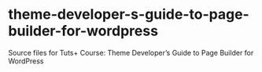 # theme-developer-s-guide-to-page-builder-for-wordpress
Source files for Tuts+ Course: Theme Developer’s Guide to Page Builder for WordPress
